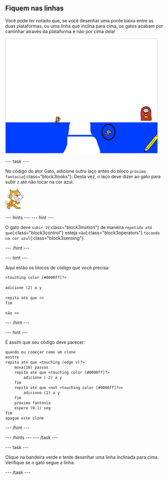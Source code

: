 ## Fiquem nas linhas

Você pode ter notado que, se você desenhar uma ponte baixa entre as duas plataformas, ou uma linha que inclina para cima, os gatos acabam por caminhar através da plataforma e não por cima dela!

![Gatos andando através da plataforma](images/cat-walk-through-platform.png)

--- task ---

No código do ator Gato, adicione outro laço antes do bloco `próxima fantasia`{:class="block3looks"}. Desta vez, o laço deve dizer ao gato para subir `2` até não tocar na cor azul.

![ator Gato](images/cat-sprite.png)

--- hints ---
 --- hint ---

O gato deve `subir 2`{:class="block3motion"} de maneira `repetida até que`{:class="block3control"} esteja `não`{:class="block3operators"} `tocando na cor azul`{:class="block3sensing"}.

--- /hint ---

--- hint ---

Aqui estão os blocos de código que você precisa:

```blocks3
<touching color [#0000ff]?>

adicione (2) a y

repita até que <>
fim

não <>
```

--- /hint ---

--- hint ---

É assim que seu código deve parecer:

```blocks3
quando eu começar como um clone
mostre
repita até que <touching (edge v)?>
    mova(10) passos
    repita até que <touching color [#0000ff]?>
        adicione (-2) a y
    fim
    repita até que <not <touching color [#0000ff]?>>
        adicione (2) a y
    fim
    próxima fantasia
    espere (0.1) seg
fim
apague este clone
```

--- /hint ---

--- /hints --- --- /task ---

--- task ---

Clique na bandeira verde e tente desenhar uma linha inclinada para cima. Verifique se o gato segue a linha.

--- /task ---